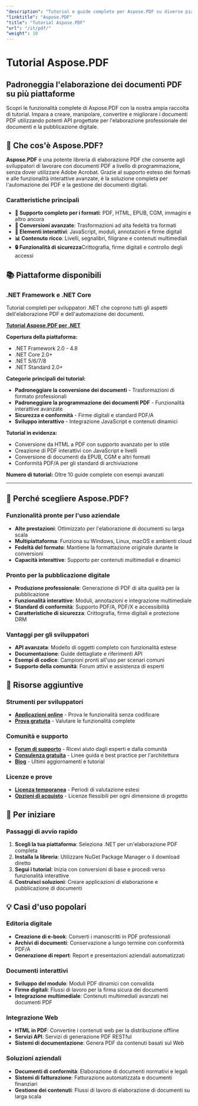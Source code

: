```yaml
---
"description": "Tutorial e guide complete per Aspose.PDF su diverse piattaforme. Padroneggia la creazione, la manipolazione, la conversione e le funzionalità interattive dei documenti PDF con la nostra ampia raccolta di tutorial."
"linktitle": "Aspose.PDF"
"title": "Tutorial Aspose.PDF"
"url": "/it/pdf/"
"weight": 10
---
```


# Tutorial Aspose.PDF

## Padroneggia l'elaborazione dei documenti PDF su più piattaforme

Scopri le funzionalità complete di Aspose.PDF con la nostra ampia raccolta di tutorial. Impara a creare, manipolare, convertire e migliorare i documenti PDF utilizzando potenti API progettate per l'elaborazione professionale dei documenti e la pubblicazione digitale.

## 🚀 Che cos'è Aspose.PDF?

**Aspose.PDF** è una potente libreria di elaborazione PDF che consente agli sviluppatori di lavorare con documenti PDF a livello di programmazione, senza dover utilizzare Adobe Acrobat. Grazie al supporto esteso dei formati e alle funzionalità interattive avanzate, è la soluzione completa per l'automazione dei PDF e la gestione dei documenti digitali.

### Caratteristiche principali
- **📄 Supporto completo per i formati**: PDF, HTML, EPUB, CGM, immagini e altro ancora
- **🔄 Conversioni avanzate**: Trasformazioni ad alta fedeltà tra formati
- **🎨 Elementi interattivi**: JavaScript, moduli, annotazioni e firme digitali
- **📊 Contenuto ricco**: Livelli, segnalibri, filigrane e contenuti multimediali
- **🔒 Funzionalità di sicurezza**Crittografia, firme digitali e controllo degli accessi

## 📚 Piattaforme disponibili

### .NET Framework e .NET Core
Tutorial completi per sviluppatori .NET che coprono tutti gli aspetti dell'elaborazione PDF e dell'automazione dei documenti.

**[Tutorial Aspose.PDF per .NET](./net/)**

**Copertura della piattaforma:**
- .NET Framework 2.0 - 4.8
- .NET Core 2.0+
- .NET 5/6/7/8
- .NET Standard 2.0+

**Categorie principali dei tutorial:**
- **Padroneggiare la conversione dei documenti** - Trasformazioni di formato professionali
- **Padroneggiare la programmazione dei documenti PDF** - Funzionalità interattive avanzate
- **Sicurezza e conformità** - Firme digitali e standard PDF/A
- **Sviluppo interattivo** - Integrazione JavaScript e contenuti dinamici

**Tutorial in evidenza:**
- Conversione da HTML a PDF con supporto avanzato per lo stile
- Creazione di PDF interattivi con JavaScript e livelli
- Conversione di documenti da EPUB, CGM e altri formati
- Conformità PDF/A per gli standard di archiviazione

**Numero di tutorial:** Oltre 10 guide complete con esempi avanzati

---

## 🎯 Perché scegliere Aspose.PDF?

### **Funzionalità pronte per l'uso aziendale**
- **Alte prestazioni**: Ottimizzato per l'elaborazione di documenti su larga scala
- **Multipiattaforma**: Funziona su Windows, Linux, macOS e ambienti cloud
- **Fedeltà del formato**: Mantiene la formattazione originale durante le conversioni
- **Capacità interattive**: Supporto per contenuti multimediali e dinamici

### **Pronto per la pubblicazione digitale**
- **Produzione professionale**: Generazione di PDF di alta qualità per la pubblicazione
- **Funzionalità interattive**: Moduli, annotazioni e integrazione multimediale
- **Standard di conformità**: Supporto PDF/A, PDF/X e accessibilità
- **Caratteristiche di sicurezza**: Crittografia, firme digitali e protezione DRM

### **Vantaggi per gli sviluppatori**
- **API avanzata**: Modello di oggetti completo con funzionalità estese
- **Documentazione**: Guide dettagliate e riferimenti API
- **Esempi di codice**: Campioni pronti all'uso per scenari comuni
- **Supporto della comunità**: Forum attivi e assistenza di esperti

## 🔗 Risorse aggiuntive

### **Strumenti per sviluppatori**
- **[Applicazioni online](https://products.aspose.app/pdf/family)** - Prova le funzionalità senza codificare
- **[Prova gratuita](https://releases.aspose.com/pdf/net/)** - Valutare le funzionalità complete

### **Comunità e supporto**
- **[Forum di supporto](https://forum.aspose.com/c/pdf/10)** - Ricevi aiuto dagli esperti e dalla comunità
- **[Consulenza gratuita](https://aspose.com/consulting)** - Linee guida e best practice per l'architettura
- **[Blog](https://blog.aspose.com/category/pdf/)** - Ultimi aggiornamenti e tutorial

### **Licenze e prove**
- **[Licenza temporanea](https://conholdate.com/temporary-license/)** - Periodi di valutazione estesi
- **[Opzioni di acquisto](https://conholdate.com/purchase/)** - Licenze flessibili per ogni dimensione di progetto

## 🚀 Per iniziare

### Passaggi di avvio rapido
1. **Scegli la tua piattaforma**: Seleziona .NET per un'elaborazione PDF completa
2. **Installa la libreria**: Utilizzare NuGet Package Manager o il download diretto
3. **Segui i tutorial**: Inizia con conversioni di base e procedi verso funzionalità interattive
4. **Costruisci soluzioni**: Creare applicazioni di elaborazione e pubblicazione di documenti

## 💡 Casi d'uso popolari

### **Editoria digitale**
- **Creazione di e-book**: Converti i manoscritti in PDF professionali
- **Archivi di documenti**: Conservazione a lungo termine con conformità PDF/A
- **Generazione di report**: Report e presentazioni aziendali automatizzati

### **Documenti interattivi**
- **Sviluppo del modulo**: Moduli PDF dinamici con convalida
- **Firme digitali**: Flussi di lavoro per la firma sicura dei documenti
- **Integrazione multimediale**: Contenuti multimediali avanzati nei documenti PDF

### **Integrazione Web**
- **HTML in PDF**: Convertire i contenuti web per la distribuzione offline
- **Servizi API**: Servizi di generazione PDF RESTful
- **Sistemi di documentazione**: Genera PDF da contenuti basati sul Web

### **Soluzioni aziendali**
- **Documenti di conformità**: Elaborazione di documenti normativi e legali
- **Sistemi di fatturazione**: Fatturazione automatizzata e documenti finanziari
- **Gestione dei contenuti**: Flussi di lavoro di elaborazione di documenti su larga scala